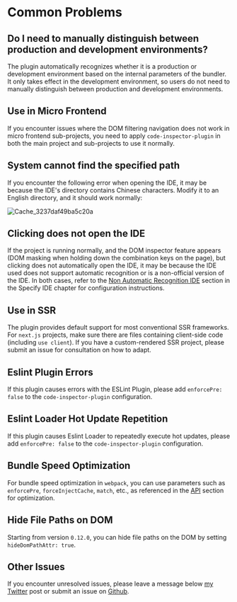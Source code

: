 # Common Problems

## Do I need to manually distinguish between production and development environments?

The plugin automatically recognizes whether it is a production or development environment based on the internal parameters of the bundler. It only takes effect in the development environment, so users do not need to manually distinguish between production and development environments.

## Use in Micro Frontend

If you encounter issues where the DOM filtering navigation does not work in micro frontend sub-projects, you need to apply `code-inspector-plugin` in both the main project and sub-projects to use it normally.

## System cannot find the specified path

If you encounter the following error when opening the IDE, it may be because the IDE's directory contains Chinese characters. Modify it to an English directory, and it should work normally:

![Cache_3237daf49ba5c20a](https://github.com/zh-lx/code-inspector/assets/73059627/a6883758-27e1-474d-87a4-32e1cfd013d0)

## Clicking does not open the IDE

If the project is running normally, and the DOM inspector feature appears (DOM masking when holding down the combination keys on the page), but clicking does not automatically open the IDE, it may be because the IDE used does not support automatic recognition or is a non-official version of the IDE. In both cases, refer to the [Non Automatic Recognition IDE](/guide/ide.html#non_automatic_recognition_ide) section in the Specify IDE chapter for configuration instructions.

## Use in SSR

The plugin provides default support for most conventional SSR frameworks. For `next.js` projects, make sure there are files containing client-side code (including `use client`). If you have a custom-rendered SSR project, please submit an issue for consultation on how to adapt.

## Eslint Plugin Errors

If this plugin causes errors with the ESLint Plugin, please add `enforcePre: false` to the `code-inspector-plugin` configuration.

## Eslint Loader Hot Update Repetition

If this plugin causes Eslint Loader to repeatedly execute hot updates, please add `enforcePre: false` to the `code-inspector-plugin` configuration.

## Bundle Speed Optimization

For bundle speed optimization in `webpack`, you can use parameters such as `enforcePre`, `forceInjectCache`, `match`, etc., as referenced in the [API](/guide/api) section for optimization.

## Hide File Paths on DOM

Starting from version `0.12.0`, you can hide file paths on the DOM by setting `hideDomPathAttr: true`.

## Other Issues

If you encounter unresolved issues, please leave a message below [my Twitter](https://twitter.com/zhulxing312147) post or submit an issue on [Github](https://github.com/zh-lx/code-inspector/issues).
